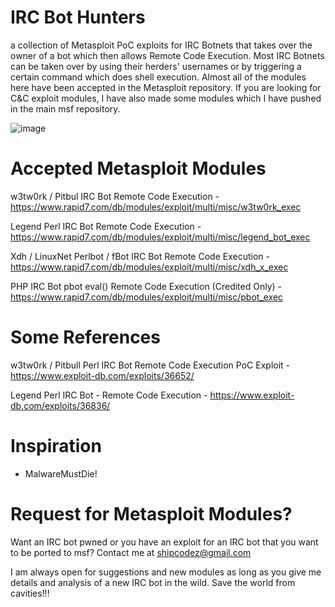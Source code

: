 # IRC Bot Hunters
a collection of Metasploit PoC exploits for IRC Botnets that takes over the owner of a bot which then allows Remote Code Execution. Most IRC Botnets can be taken over by using their herders' usernames or by triggering a certain command which does shell execution. Almost all of the modules here have been accepted in the Metasploit repository. If you are looking for C&C exploit modules, I have also made some modules which I have pushed in the main msf repository.

![image](https://cloud.githubusercontent.com/assets/3483615/9675972/44986a28-52f7-11e5-8c1a-76cabf835cb6.png)

# Accepted Metasploit Modules

w3tw0rk / Pitbul IRC Bot  Remote Code Execution - https://www.rapid7.com/db/modules/exploit/multi/misc/w3tw0rk_exec

Legend Perl IRC Bot Remote Code Execution - https://www.rapid7.com/db/modules/exploit/multi/misc/legend_bot_exec

Xdh / LinuxNet Perlbot / fBot IRC Bot Remote Code Execution - https://www.rapid7.com/db/modules/exploit/multi/misc/xdh_x_exec

PHP IRC Bot pbot eval() Remote Code Execution (Credited Only) - https://www.rapid7.com/db/modules/exploit/multi/misc/pbot_exec

# Some References
w3tw0rk / Pitbull Perl IRC Bot Remote Code Execution PoC Exploit - https://www.exploit-db.com/exploits/36652/

Legend Perl IRC Bot - Remote Code Execution  - https://www.exploit-db.com/exploits/36836/

# Inspiration
- MalwareMustDie!

# Request for Metasploit Modules?
Want an IRC bot pwned or you have an exploit for an IRC bot that you want to be ported to msf? Contact me at shipcodez@gmail.com

I am always open for suggestions and new modules as long as you give me details and analysis of a new IRC bot in the wild. Save the world from cavities!!!
